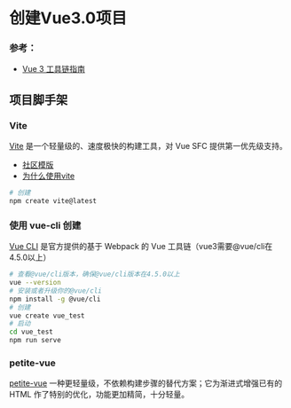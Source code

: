 # 创建Vue3.0项目

### 参考：

-  [Vue 3 工具链指南](https://cn.vuejs.org/guide/scaling-up/tooling.html)

##  项目脚手架

### Vite

[Vite](https://cn.vitejs.dev/) 是一个轻量级的、速度极快的构建工具，对 Vue SFC 提供第一优先级支持。

- [社区模版](https://github.com/vitejs/awesome-vite#templates)
- [为什么使用vite](https://cn.vitejs.dev/guide/why.html)

```bash
# 创建
npm create vite@latest
```



### **使用 vue-cli 创建**	

[Vue CLI](https://cli.vuejs.org/zh/) 是官方提供的基于 Webpack 的 Vue 工具链（vue3需要@vue/cli在4.5.0以上）

```bash
# 查看@vue/cli版本，确保@vue/cli版本在4.5.0以上
vue --version
# 安装或者升级你的@vue/cli
npm install -g @vue/cli
# 创建
vue create vue_test
# 启动
cd vue_test
npm run serve
```

### petite-vue

 [petite-vue](https://github.com/vuejs/petite-vue) 一种更轻量级，不依赖构建步骤的替代方案；它为渐进式增强已有的 HTML 作了特别的优化，功能更加精简，十分轻量。

